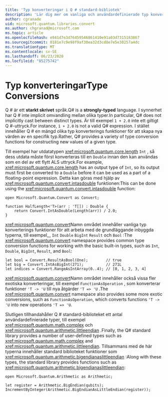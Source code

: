 ```yaml
---
title: 'Typ konverteringar i Q # standard-bibliotek'
description: 'Lär dig mer om vanliga och användardefinierade typ konverterings funktioner i Q # standard-bibliotek.'
author: cgranade
uid: microsoft.quantum.libraries.convert
ms.author: chgranad@microsoft.com
ms.topic: article
ms.openlocfilehash: e941d7e3d76459546861410e91a03d7315183867
ms.sourcegitcommit: 0181e7c9e98f9af30ea32d3cd8e7e5e30257a4dc
ms.translationtype: MT
ms.contentlocale: sv-SE
ms.lasthandoff: 06/23/2020
ms.locfileid: "85275742"
---
```

# <a name="type-conversions"></a><span data-ttu-id="1f88a-103">Typ konverteringar</span><span class="sxs-lookup"><span data-stu-id="1f88a-103">Type Conversions</span></span> #

<span data-ttu-id="1f88a-104">Q # är ett **starkt skrivet** språk.</span><span class="sxs-lookup"><span data-stu-id="1f88a-104">Q# is a **strongly-typed** language.</span></span>
<span data-ttu-id="1f88a-105">I synnerhet har Q # inte implicit omvandling mellan olika typer.</span><span class="sxs-lookup"><span data-stu-id="1f88a-105">In particular, Q# does not implicitly cast between distinct types.</span></span> <span data-ttu-id="1f88a-106">Är till exempel `1 + 2.0` inte ett giltigt Q #-uttryck.</span><span class="sxs-lookup"><span data-stu-id="1f88a-106">For instance, `1 + 2.0` is not a valid Q# expression.</span></span>
<span data-ttu-id="1f88a-107">I stället innehåller Q # en mängd olika typ konverterings funktioner för att skapa nya värden av en specifik typ.</span><span class="sxs-lookup"><span data-stu-id="1f88a-107">Rather, Q# provides a variety of type conversion functions for constructing new values of a given type.</span></span>

<span data-ttu-id="1f88a-108">Till exempel har utdatatypen <xref:microsoft.quantum.core.length> `Int` , så dess utdata måste först konverteras till en `Double` innan den kan användas som en del av ett flytt ALS uttryck.</span><span class="sxs-lookup"><span data-stu-id="1f88a-108">For example, <xref:microsoft.quantum.core.length> has an output type of `Int`, so its output must first be converted to a `Double` before it can be used as a part of a floating-point expression.</span></span>
<span data-ttu-id="1f88a-109">Detta kan göras med hjälp av <xref:microsoft.quantum.convert.intasdouble> funktionen:</span><span class="sxs-lookup"><span data-stu-id="1f88a-109">This can be done using the <xref:microsoft.quantum.convert.intasdouble> function:</span></span>

```qsharp
open Microsoft.Quantum.Convert as Convert;

function HalfLength<'T>(arr : 'T[]) : Double {
    return Convert.IntAsDouble(Length(arr)) / 2.0;
}
```

<span data-ttu-id="1f88a-110"><xref:microsoft.quantum.convert>Namn området innehåller vanliga typ konverterings funktioner för att arbeta med de grundläggande inbyggda typerna, till exempel,,, `Int` `Double` `BigInt` `Result` och `Bool` :</span><span class="sxs-lookup"><span data-stu-id="1f88a-110">The <xref:microsoft.quantum.convert> namespace provides common type conversion functions for working with the basic built-in types, such as `Int`, `Double`, `BigInt`, `Result`, and `Bool`:</span></span>

```qsharp
let bool = Convert.ResultAsBool(One);        // true
let big = Convert.IntAsBigInt(271);          // 271L
let indices = Convert.RangeAsIntArray(0..4); // [0, 1, 2, 3, 4]
```

<span data-ttu-id="1f88a-111"><xref:microsoft.quantum.convert>Namn området innehåller också vissa fler exotiska konverteringar, till exempel `FunctionAsOperation` , som konverterar funktioner `'T -> 'U` till nya åtgärder `'T => 'U` .</span><span class="sxs-lookup"><span data-stu-id="1f88a-111">The <xref:microsoft.quantum.convert> namespace also provides some more exotic conversions, such as `FunctionAsOperation`, which converts functions `'T -> 'U` into new operations `'T => 'U`.</span></span>

<span data-ttu-id="1f88a-112">Slutligen tillhandahåller Q # standard-biblioteket ett antal användardefinierade typer, till exempel <xref:microsoft.quantum.math.complex> och <xref:microsoft.quantum.arithmetic.littleendian> .</span><span class="sxs-lookup"><span data-stu-id="1f88a-112">Finally, the Q# standard library provides a number of user-defined types such as <xref:microsoft.quantum.math.complex> and <xref:microsoft.quantum.arithmetic.littleendian>.</span></span>
<span data-ttu-id="1f88a-113">Tillsammans med de här typerna innehåller standard biblioteket funktioner som <xref:microsoft.quantum.arithmetic.bigendianaslittleendian> :</span><span class="sxs-lookup"><span data-stu-id="1f88a-113">Along with these types, the standard library provides functions such as <xref:microsoft.quantum.arithmetic.bigendianaslittleendian>:</span></span>

```Q#
open Microsoft.Quantum.Arithmetic as Arithmetic;

let register = Arithmetic.BigEndian(qubits);
IncrementByInteger(Arithmetic.BigEndianAsLittleEndian(register));
```
